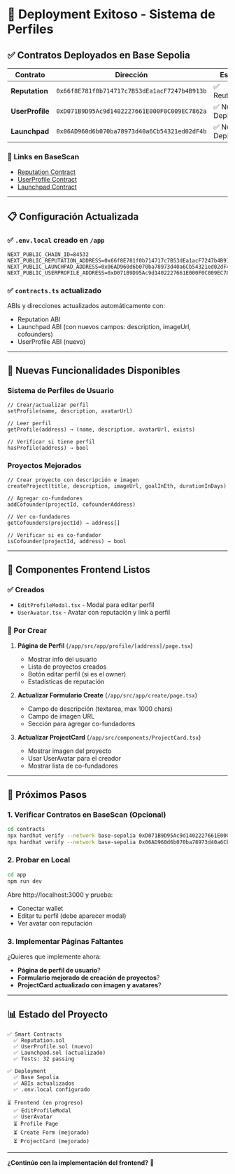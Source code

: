 # 🎉 Deployment Exitoso - Sistema de Perfiles

## ✅ Contratos Deployados en Base Sepolia

| Contrato | Dirección | Estado |
|----------|-----------|--------|
| **Reputation** | `0x66f8E781f0b714717c7B53dEa1acF7247b4B913b` | ✅ Reutilizado |
| **UserProfile** | `0xD071B9D95Ac9d1402227661E000F0C009EC7862a` | ✅ Nuevo Deploy |
| **Launchpad** | `0x06AD960d6b070ba78973d40a6Cb54321ed02dF4b` | ✅ Nuevo Deploy |

### 🔗 Links en BaseScan

- [Reputation Contract](https://sepolia.basescan.org/address/0x66f8E781f0b714717c7B53dEa1acF7247b4B913b)
- [UserProfile Contract](https://sepolia.basescan.org/address/0xD071B9D95Ac9d1402227661E000F0C009EC7862a)
- [Launchpad Contract](https://sepolia.basescan.org/address/0x06AD960d6b070ba78973d40a6Cb54321ed02dF4b)

---

## 📋 Configuración Actualizada

### ✅ `.env.local` creado en `/app`
```env
NEXT_PUBLIC_CHAIN_ID=84532
NEXT_PUBLIC_REPUTATION_ADDRESS=0x66f8E781f0b714717c7B53dEa1acF7247b4B913b
NEXT_PUBLIC_LAUNCHPAD_ADDRESS=0x06AD960d6b070ba78973d40a6Cb54321ed02dF4b
NEXT_PUBLIC_USERPROFILE_ADDRESS=0xD071B9D95Ac9d1402227661E000F0C009EC7862a
```

### ✅ `contracts.ts` actualizado
ABIs y direcciones actualizados automáticamente con:
- Reputation ABI
- Launchpad ABI (con nuevos campos: description, imageUrl, cofounders)
- UserProfile ABI (nuevo)

---

## 🎯 Nuevas Funcionalidades Disponibles

### Sistema de Perfiles de Usuario
```solidity
// Crear/actualizar perfil
setProfile(name, description, avatarUrl)

// Leer perfil
getProfile(address) → (name, description, avatarUrl, exists)

// Verificar si tiene perfil
hasProfile(address) → bool
```

### Proyectos Mejorados
```solidity
// Crear proyecto con descripción e imagen
createProject(title, description, imageUrl, goalInEth, durationInDays)

// Agregar co-fundadores
addCofounder(projectId, cofounderAddress)

// Ver co-fundadores
getCofounders(projectId) → address[]

// Verificar si es co-fundador
isCofounder(projectId, address) → bool
```

---

## 🎨 Componentes Frontend Listos

### ✅ Creados
- `EditProfileModal.tsx` - Modal para editar perfil
- `UserAvatar.tsx` - Avatar con reputación y link a perfil

### 📝 Por Crear
1. **Página de Perfil** (`/app/src/app/profile/[address]/page.tsx`)
   - Mostrar info del usuario
   - Lista de proyectos creados
   - Botón editar perfil (si es el owner)
   - Estadísticas de reputación

2. **Actualizar Formulario Create** (`/app/src/app/create/page.tsx`)
   - Campo de descripción (textarea, max 1000 chars)
   - Campo de imagen URL
   - Sección para agregar co-fundadores

3. **Actualizar ProjectCard** (`/app/src/components/ProjectCard.tsx`)
   - Mostrar imagen del proyecto
   - Usar UserAvatar para el creador
   - Mostrar lista de co-fundadores

---

## 🚀 Próximos Pasos

### 1. Verificar Contratos en BaseScan (Opcional)
```bash
cd contracts
npx hardhat verify --network base-sepolia 0xD071B9D95Ac9d1402227661E000F0C009EC7862a
npx hardhat verify --network base-sepolia 0x06AD960d6b070ba78973d40a6Cb54321ed02dF4b 0x66f8E781f0b714717c7B53dEa1acF7247b4B913b
```

### 2. Probar en Local
```bash
cd app
npm run dev
```

Abre http://localhost:3000 y prueba:
- Conectar wallet
- Editar tu perfil (debe aparecer modal)
- Ver avatar con reputación

### 3. Implementar Páginas Faltantes
¿Quieres que implemente ahora:
- **Página de perfil de usuario**?
- **Formulario mejorado de creación de proyectos**?
- **ProjectCard actualizado con imagen y avatares**?

---

## 📊 Estado del Proyecto

```
✅ Smart Contracts
  ✅ Reputation.sol
  ✅ UserProfile.sol (nuevo)
  ✅ Launchpad.sol (actualizado)
  ✅ Tests: 32 passing

✅ Deployment
  ✅ Base Sepolia
  ✅ ABIs actualizados
  ✅ .env.local configurado

⏳ Frontend (en progreso)
  ✅ EditProfileModal
  ✅ UserAvatar
  ⏳ Profile Page
  ⏳ Create Form (mejorado)
  ⏳ ProjectCard (mejorado)
```

---

**¿Continúo con la implementación del frontend?** 🚀
